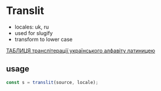 # Translit

- locales: uk, ru
- used for slugify
- transform to lower case

[ТАБЛИЦЯ транслітерації українського алфавіту латиницею](https://www.kmu.gov.ua/npas/243262567)

## usage

```js
const s = translit(source, locale);
```
